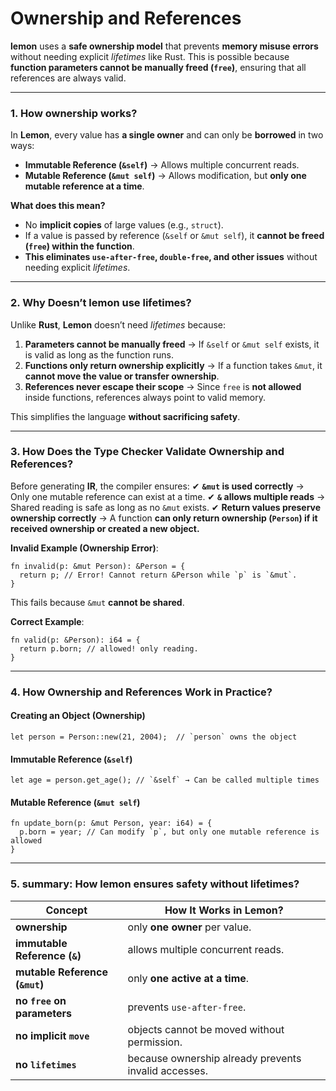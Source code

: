 # Ownership and References

**lemon** uses a **safe ownership model** that prevents **memory misuse errors** without needing explicit _lifetimes_ like Rust. This is possible because **function parameters cannot be manually freed (`free`)**, ensuring that all references are always valid.

---

### 1. How ownership works?

In **Lemon**, every value has **a single owner** and can only be **borrowed** in two ways:

- **Immutable Reference (`&self`)** → Allows multiple concurrent reads.
- **Mutable Reference (`&mut self`)** → Allows modification, but **only one mutable reference at a time**.

**What does this mean?**

- No **implicit copies** of large values (e.g., `struct`).
- If a value is passed by reference (`&self` or `&mut self`), it **cannot be freed (`free`) within the function**.
- **This eliminates `use-after-free`, `double-free`, and other issues** without needing explicit _lifetimes_.

---

### 2. Why Doesn’t lemon use lifetimes?

Unlike **Rust**, **Lemon** doesn’t need _lifetimes_ because:

1. **Parameters cannot be manually freed** → If `&self` or `&mut self` exists, it is valid as long as the function runs.
2. **Functions only return ownership explicitly** → If a function takes `&mut`, it **cannot move the value or transfer ownership**.
3. **References never escape their scope** → Since `free` is **not allowed** inside functions, references always point to valid memory.

This simplifies the language **without sacrificing safety**.

---

### 3. How Does the Type Checker Validate Ownership and References?

Before generating **IR**, the compiler ensures:
✔ **`&mut` is used correctly** → Only one mutable reference can exist at a time.
✔ **`&` allows multiple reads** → Shared reading is safe as long as no `&mut` exists.
✔ **Return values preserve ownership correctly** → A function **can only return ownership (`Person`) if it received ownership or created a new object.**

**Invalid Example (Ownership Error)**:

```lemon
fn invalid(p: &mut Person): &Person = {
  return p; // Error! Cannot return &Person while `p` is `&mut`.
}
```

This fails because `&mut` **cannot be shared**.

**Correct Example**:

```lemon
fn valid(p: &Person): i64 = {
  return p.born; // allowed! only reading.
}
```

---

### 4. How Ownership and References Work in Practice?

#### Creating an Object (Ownership)

```lemon
let person = Person::new(21, 2004);  // `person` owns the object
```

#### Immutable Reference (`&self`)

```lemon
let age = person.get_age(); // `&self` → Can be called multiple times
```

#### Mutable Reference (`&mut self`)

```lemon
fn update_born(p: &mut Person, year: i64) = {
  p.born = year; // Can modify `p`, but only one mutable reference is allowed
}
```

---

### 5. summary: How lemon ensures safety without lifetimes?

| **Concept**                    | **How It Works in Lemon?**                           |
| ------------------------------ | ---------------------------------------------------- |
| **ownership**                  | only **one owner** per value.                        |
| **immutable Reference (`&`)**  | allows multiple concurrent reads.                    |
| **mutable Reference (`&mut`)** | only **one active at a time**.                       |
| **no `free` on parameters**    | prevents `use-after-free`.                           |
| **no implicit `move`**         | objects cannot be moved without permission.          |
| **no `lifetimes`**             | because ownership already prevents invalid accesses. |
